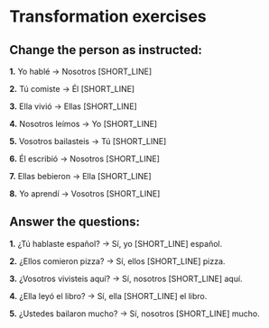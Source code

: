 # Transformation exercises

## Change the person as instructed:

**1.** Yo hablé → Nosotros [SHORT_LINE]

**2.** Tú comiste → Él [SHORT_LINE]

**3.** Ella vivió → Ellas [SHORT_LINE]

**4.** Nosotros leímos → Yo [SHORT_LINE]

**5.** Vosotros bailasteis → Tú [SHORT_LINE]

**6.** Él escribió → Nosotros [SHORT_LINE]

**7.** Ellas bebieron → Ella [SHORT_LINE]

**8.** Yo aprendí → Vosotros [SHORT_LINE]

## Answer the questions:

**1.** ¿Tú hablaste español? → Sí, yo [SHORT_LINE] español.

**2.** ¿Ellos comieron pizza? → Sí, ellos [SHORT_LINE] pizza.

**3.** ¿Vosotros vivisteis aquí? → Sí, nosotros [SHORT_LINE] aquí.

**4.** ¿Ella leyó el libro? → Sí, ella [SHORT_LINE] el libro.

**5.** ¿Ustedes bailaron mucho? → Sí, nosotros [SHORT_LINE] mucho.